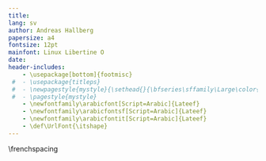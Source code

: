 ```yaml
---
title:
lang: sv
author: Andreas Hallberg
papersize: a4
fontsize: 12pt
mainfont: Linux Libertine O
date:
header-includes:
    - \usepackage[bottom]{footmisc} 
 #  - \usepackage{titleps}
 #  - \newpagestyle{mystyle}{\sethead{}{\bfseries\sffamily\Large\color{black!20} DRAFT --- DO NOT DISTRIBUTE}{}\setfoot{}{\thepage}{}}
 #  - \pagestyle{mystyle}
    - \newfontfamily\arabicfont[Script=Arabic]{Lateef}
    - \newfontfamily\arabicfontsf[Script=Arabic]{Lateef}
    - \newfontfamily\arabicfontit[Script=Arabic]{Lateef}
    - \def\UrlFont{\itshape}
---
```


\frenchspacing

